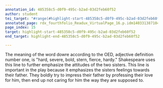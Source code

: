 ```yaml
---
annotation_id: 485358c5-d0f9-495c-b2ad-03d2feb60f52
author: student
tei_target: "#range(#highlight-start-485358c5-d0f9-495c-b2ad-03d2feb60f52, #highlight-end-485358c5-d0f9-495c-b2ad-03d2feb60f52)"
annotated_page: rdx_fourthfolio_Readux_VirtualPage_16.p.idm140331387104480
page_index: 15
target: highlight-start-485358c5-d0f9-495c-b2ad-03d2feb60f52
end_target: highlight-end-485358c5-d0f9-495c-b2ad-03d2feb60f52

---
```

The meaning of the word dowre according to the OED, adjective definition number one, is "hard, severe, bold, stern, fierce, hardy." Shakespeare uses this line to further emphasize the attitudes of the two sisters. This line is important in the play because it emphasizes the sisters feelings towards their father. They boldly try to impress their father by professing their love for him, then end up not caring for him the way they are supposed to.